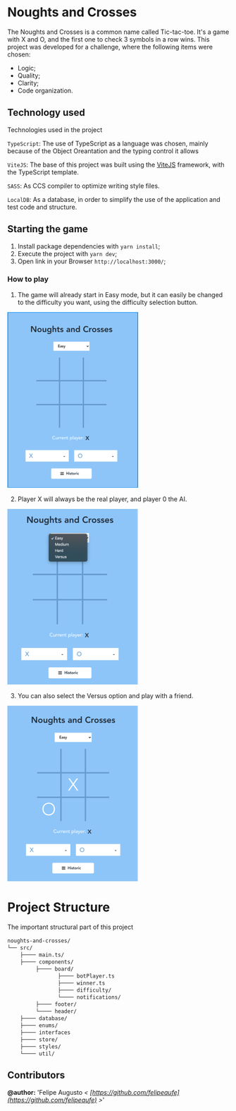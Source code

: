 # Noughts and Crosses

The Noughts and Crosses is a common name called Tic-tac-toe. It's a game with X and O, and the first one to check 3 symbols in a row wins.
This project was developed for a challenge, where the following items were chosen:

* Logic;
* Quality;
* Clarity;
* Code organization.

## Technology used
Technologies used in the project

`TypeScript`: The use of TypeScript as a language was chosen, mainly because of the Object Oreantation and the typing control it allows

`ViteJS`: The base of this project was built using the [ViteJS](https://vitejs.dev/) framework, with the TypeScript template.

`SASS`: As CCS compiler to optimize writing style files.

`LocalDB`: As a database, in order to simplify the use of the application and test code and structure.


## Starting the game

1. Install package dependencies with `yarn install`;
2. Execute the project with `yarn dev`;
3. Open link in your Browser `http://localhost:3000/`;

### How to play

1. The game will already start in Easy mode, but it can easily be changed to the difficulty you want, using the difficulty selection button.

![](https://github.com/felipeaufe/noughts-and-crosses/blob/main/doc/screenshot_1.png?raw=true)


2. Player X will always be the real player, and player 0 the AI.

![](https://github.com/felipeaufe/noughts-and-crosses/blob/main/doc/screenshot_2.png?raw=true)

3. You can also select the Versus option and play with a friend.

![](https://github.com/felipeaufe/noughts-and-crosses/blob/main/doc/screenshot_3.png?raw=true)

# Project Structure

The important structural part of this project

```
noughts-and-crosses/
└── src/
    ├──── main.ts/
    ├──── components/
         ├──── board/
                ├──── botPlayer.ts
                ├──── winner.ts
                ├──── difficulty/
                └──── notifications/
         ├──── footer/
         └──── header/
    ├──── database/
    ├──── enums/
    ├──── interfaces
    ├──── store/
    ├──── styles/
    └──── util/
```

## Contributors

**@author:** 'Felipe Augusto *< [https://github.com/felipeaufe](https://github.com/felipeaufe) >*'
